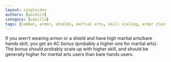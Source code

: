 ```yaml
---
layout: singleidea
authors: [aosdict]
category: [vanilla]
tags: [combat, armor, shields, martial arts, skill scaling, armor class]
---
```

If you aren't wearing armor or a shield and have high martial arts/bare hands skill, you get an AC bonus (probably a higher one for martial arts). The bonus should probably scale up with higher skill, and should be generally higher for martial arts users than bare hands users.
